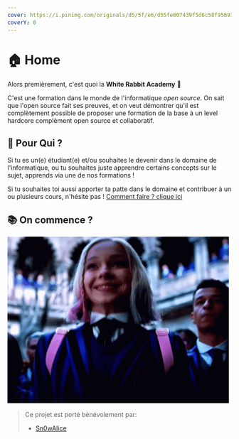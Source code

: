 ```yaml
---
cover: https://i.pinimg.com/originals/d5/5f/e6/d55fe607439f5d6c58f9569135a161e9.jpg
coverY: 0
---
```


# 🏠 Home

Alors premièrement, c'est quoi la **White Rabbit Academy** 🐇

C'est une formation dans le monde de l'informatique _open source_. On sait que l'open source fait ses preuves, et on veut démontrer qu'il est complètement possible de proposer une formation de la base à un level hardcore complément open source et collaboratif.

## 🧸 Pour Qui ?

Si tu es un(e) étudiant(e) et/ou souhaites le devenir dans le domaine de l'informatique, ou tu souhaites juste apprendre certains concepts sur le sujet, apprends via une de nos formations !

Si tu souhaites toi aussi apporter ta patte dans le domaine et contribuer à un ou plusieurs cours, n'hésite pas ! [Comment faire ? clique ici](https://github.com/orgs/White-Rabbit-Academy/discussions/3)

## 📚 On commence ?

![](https://github.com/White-Rabbit-Academy/.github/blob/main/main.gif?raw=true)

> Ce projet est porté bénévolement par:
>
> * [Sn0wAlice](https://github.com/Sn0wAlice)
